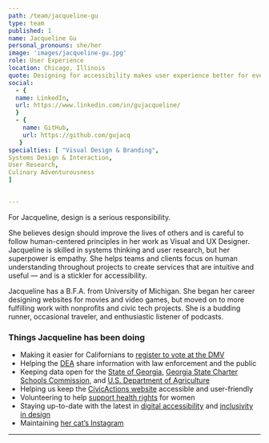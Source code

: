 ```yaml
---
path: /team/jacqueline-gu
type: team
published: 1
name: Jacqueline Gu
personal_pronouns: she/her
image: 'images/jacqueline-gu.jpg'
role: User Experience
location: Chicago, Illinois
quote: Designing for accessibility makes user experience better for everyone, not just people who need it.
social: 
  - {
  name: LinkedIn,
  url: https://www.linkedin.com/in/gujacqueline/
  }
  - {
    name: GitHub,
    url: https://github.com/gujacq
   }
specialties: [ "Visual Design & Branding",
Systems Design & Interaction,
User Research,
Culinary Adventurousness
]

  
---
```


For Jacqueline, design is a serious responsibility. 

She believes design should improve the lives of others and is careful to follow human-centered principles in her work as Visual and UX Designer. Jacqueline is skilled in systems thinking and user research, but her superpower is empathy. She helps teams and clients focus on human understanding throughout projects to create services that are intuitive and useful — and is a stickler for accessibility.

Jacqueline has a B.F.A. from University of Michigan. She began her career designing websites for movies and video games, but moved on to more fulfilling work with nonprofits and civic tech projects. She is a budding runner, occasional traveler, and enthusiastic listener of podcasts.




### Things Jacqueline has been doing
* Making it easier for Californians to [register to vote at the DMV](https://www.dmv.ca.gov/portal/dmv/detail/pubs/newsrel/2018/2018_56)
* Helping the [DEA](https://www.dea.gov/) share information with law enforcement and the public
* Keeping data open for the [State of Georgia](https://data.georgia.gov/), [Georgia State Charter Schools Commission](https://scsc.georgia.gov/), and [U.S. Department of Agriculture](https://data.nal.usda.gov/)
* Helping us keep the [CivicActions website](https://civicactions.com/) accessible and user-friendly
* Volunteering to help [support health rights](https://midwestaccesscoalition.org/) for women
* Staying up-to-date with the latest in [digital accessibility](http://conf.a11yto.com/) and [inclusivity in design](https://www.meetup.com/a11ychi/)
* Maintaining [her cat’s Instagram](https://www.instagram.com/torbjornthecat/)

-------------------------------
